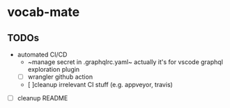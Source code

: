 # vocab-mate

## TODOs
- automated CI/CD
  - ~manage secret in .graphqlrc.yaml~ actually it's for vscode graphql exploration plugin
  - [ ] wrangler github action 
  - [ ]cleanup irrelevant CI stuff (e.g. appveyor, travis)
- [ ] cleanup README